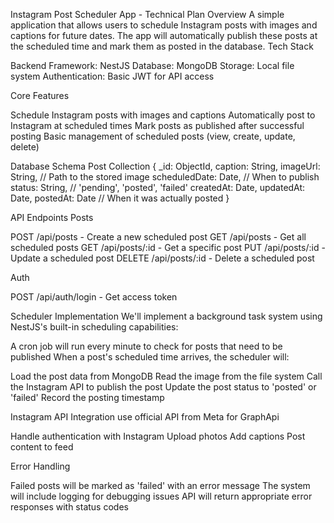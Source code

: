 Instagram Post Scheduler App - Technical Plan
Overview
A simple application that allows users to schedule Instagram posts with images and captions for future dates. The app will automatically publish these posts at the scheduled time and mark them as posted in the database.
Tech Stack

Backend Framework: NestJS
Database: MongoDB
Storage: Local file system
Authentication: Basic JWT for API access

Core Features

Schedule Instagram posts with images and captions
Automatically post to Instagram at scheduled times
Mark posts as published after successful posting
Basic management of scheduled posts (view, create, update, delete)

Database Schema
Post Collection
{
_id: ObjectId,
caption: String,
imageUrl: String,         // Path to the stored image
scheduledDate: Date,      // When to publish
status: String,           // 'pending', 'posted', 'failed'
createdAt: Date,
updatedAt: Date,
postedAt: Date            // When it was actually posted
}

API Endpoints
Posts

POST /api/posts - Create a new scheduled post
GET /api/posts - Get all scheduled posts
GET /api/posts/:id - Get a specific post
PUT /api/posts/:id - Update a scheduled post
DELETE /api/posts/:id - Delete a scheduled post

Auth

POST /api/auth/login - Get access token

Scheduler Implementation
We'll implement a background task system using NestJS's built-in scheduling capabilities:

A cron job will run every minute to check for posts that need to be published
When a post's scheduled time arrives, the scheduler will:

Load the post data from MongoDB
Read the image from the file system
Call the Instagram API to publish the post
Update the post status to 'posted' or 'failed'
Record the posting timestamp



Instagram API Integration
use official API from Meta for GraphApi

Handle authentication with Instagram
Upload photos
Add captions
Post content to feed

Error Handling

Failed posts will be marked as 'failed' with an error message
The system will include logging for debugging issues
API will return appropriate error responses with status codes